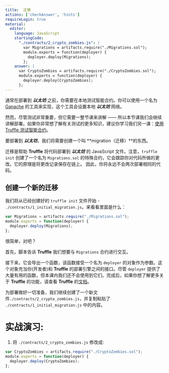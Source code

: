 ```yaml
---
title:  迁移
actions: ['checkAnswer', 'hints']
requireLogin: true
material:
  editor:
    language: JavaScript
    startingCode:
      "./contracts/2_crypto_zombies.js": |
        var Migrations = artifacts.require("./Migrations.sol");
        module.exports = function(deployer) {
          deployer.deploy(Migrations);
        };
    answer: |
      var CryptoZombies = artifacts.require("./CryptoZombies.sol");
      module.exports = function(deployer) {
        deployer.deploy(CryptoZombies);
      };
---
```


通常在部署到 ***以太坊*** 之前，你需要在本地测试智能合约。你可以使用一个名为 <a href="https://truffleframework.com/ganache" target=”_blank”>Ganache</a> 的工具来实现，这个工具会设置本地 ***以太坊*** 网络。

然而，尽管测试非常重要，但它需要一整节课来讲解 —— 所以本节课我们会继续讲解部署。如果你非常想了解有关测试的更多知识，建议你学习我们另一课：<a href="http://cryptozombies.io/en/lesson/11" target=”_blank”>使用 Truffle 测试智能合约</a>。

要部署到 ***以太坊***，我们将需要创建一个叫 **migration（迁移）**的东西。

迁移是帮助 **Truffle** 将代码部署到 ***以太坊*** 的 JavaScript 文件。注意，`truffle init` 创建了一个名为 `Migrations.sol` 的特殊合约，它会跟踪你对代码所做的更改。它的原理是将更改记录保存在链上。 因此，你将永远不会两次部署相同的代码。

## 创建一个新的迁移

我们将从已经创建好的 `truffle init` 文件开始 - `./contracts/1_initial_migration.js`。来看看里面是什么：

```javascript
var Migrations = artifacts.require("./Migrations.sol");
module.exports = function(deployer) {
  deployer.deploy(Migrations);
};
```

很简单，对吧？

首先，脚本告诉 **Truffle** 我们想要与 `Migrations` 合约进行交互。

接下来，它会导出一个函数，该函数接受一个名为 `deployer` 的对象作为参数。这个对象充当你(开发者)和 **Truffle** 的部署引擎之间的接口。尽管 `deployer` 提供了大量有用的函数，但本课内我们还不会使用到它们。完成后，如果你想了解更多关于 **Truffle** 的功能，请查看 **Truffle** 的<a href="https://truffleframework.com/docs/truffle/getting-started/running-migrations" target=”_blank”>文档</a>。

为部署做好一切准备，我们继续创建了一个新文件`./contracts/2_crypto_zombies.js`，并复制粘贴了 `./contracts/1_initial_migration.js` 中的内容。

# 实战演习:

1. 将 `./contracts/2_crypto_zombies.js` 修改成:

```JavaScript
var CryptoZombies = artifacts.require("./CryptoZombies.sol");
module.exports = function(deployer) {
  deployer.deploy(CryptoZombies);
};
```
